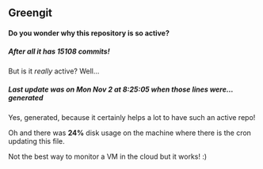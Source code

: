 ## Greengit

#### Do you wonder why this repository is so active?

##### After all it has 15108 commits!

But is it *really* active? Well...

##### Last update was on Mon Nov 2 at 8:25:05 when those lines were... generated

Yes, generated, because it certainly helps a lot to have such an active repo!

Oh and there was **24%** disk usage on the machine
where there is the cron updating this file.

Not the best way to monitor a VM in the cloud but it works! :)
